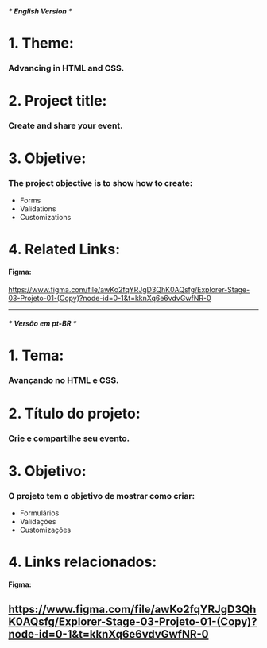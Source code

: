 ##### * English Version *
# 1. Theme: 

### Advancing in HTML and CSS.

# 2. Project title:

### Create and share your event.

# 3. Objetive: 

### The project objective is to show how to create:

- Forms
- Validations
- Customizations

# 4. Related Links:

#### Figma:
https://www.figma.com/file/awKo2fqYRJgD3QhK0AQsfg/Explorer-Stage-03-Projeto-01-(Copy)?node-id=0-1&t=kknXq6e6vdvGwfNR-0

---

##### * Versão em pt-BR *
# 1. Tema: 

### Avançando no HTML e CSS.

# 2. Título do projeto:

### Crie e compartilhe seu evento.

# 3. Objetivo: 

### O projeto tem o objetivo de mostrar como criar:

- Formulários
- Validações
- Customizações

# 4. Links relacionados:

#### Figma:
https://www.figma.com/file/awKo2fqYRJgD3QhK0AQsfg/Explorer-Stage-03-Projeto-01-(Copy)?node-id=0-1&t=kknXq6e6vdvGwfNR-0
---